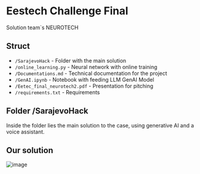 # Eestech Challenge Final

Solution team`s NEUROTECH


## Struct

- `/SarajevoHack` - Folder with the main solution
- `/online_learning.py` - Neural network with online training
- `/Documentations.md` - Technical documentation for the project
- `/GenAI.ipynb` - Notebook with feeding LLM GenAI Model
- `/Eetec_final_neurotech2.pdf` - Presentation for pitching
- `/requirements.txt` - Requirements


## Folder /SarajevoHack

Inside the folder lies the main solution to the case, using generative AI and a voice assistant.

## Our solution

![image](https://github.com/Nikzxn/eestec_final/assets/71126096/7f134d2d-c8e9-4d5e-b4d0-ea15ca6c8556)

